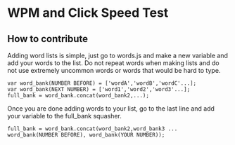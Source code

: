 # WPM and Click Speed Test

## How to contribute

Adding word lists is simple, just go to words.js and make a new variable and add your words to the list. Do not repeat words when making lists and do not use extremely uncommon words or words that would be hard to type.
```
var word_bank(NUMBER BEFORE) = ['wordA','wordB','wordC'...];
var word_bank(NEXT NUMBER) = ['word1','word2','word3'...];
full_bank = word_bank.concat(word_bank2,...);
```
Once you are done adding words to your list, go to the last line and add your variable to the full_bank squasher.
```
full_bank = word_bank.concat(word_bank2,word_bank3 ... word_bank(NUMBER BEFORE), word_bank(YOUR NUMBER));
```
